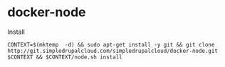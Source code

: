 docker-node
===========

Install

    CONTEXT=$(mktemp  -d) && sudo apt-get install -y git && git clone http://git.simpledrupalcloud.com/simpledrupalcloud/docker-node.git $CONTEXT && $CONTEXT/node.sh install